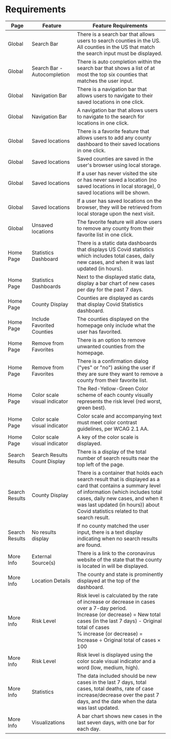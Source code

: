 # Requirements

| **Page** | **Feature** | **Feature Requirements** |
| --- | --- | --- |
| Global | Search Bar | There is a search bar that allows users to search counties in the US. All counties in the US that match the search input must be displayed. |
| Global | Search Bar - Autocompletion | There is auto completion within the search bar that shows a list of at most the top six counties that matches the user input. |
| Global | Navigation Bar | There is a navigation bar that allows users to navigate to their saved locations in one click. |
| Global | Navigation Bar | A navigation bar that allows users to navigate to the search for locations in one click. |
| Global | Saved locations | There is a favorite feature that allows users to add any county dashboard to their saved locations in one click. |
| Global | Saved locations | Saved counties are saved in the user&#39;s browser using local storage. |
| Global | Saved locations | If a user has never visited the site or has never saved a location (no saved locations in local storage), 0 saved locations will be shown. |
| Global | Saved locations | If a user has saved locations on the browser, they will be retrieved from local storage upon the next visit. |
| Global | Unsaved locations | The favorite feature will allow users to remove any county from their favorite list in one click. |
| Home Page | Statistics Dashboard | There is a static data dashboards that displays US Covid statistics which includes total cases, daily new cases, and when it was last updated (in hours). |
| Home Page | Statistics Dashboards | Next to the displayed static data, display a bar chart of new cases per day for the past 7 days. |
| Home Page | County Display | Counties are displayed as cards that display Covid Statistics dashboard. |
| Home Page | Include Favorited Counties | The counties displayed on the homepage only include what the user has favorited. |
| Home Page | Remove from Favorites | There is an option to remove unwanted counties from the homepage. |
| Home Page | Remove from Favorites | There is a confirmation dialog (&quot;yes&quot; or &quot;no&quot;) asking the user if they are sure they want to remove a county from their favorite list. |
| Home Page | Color scale visual indicator | The Red-Yellow-Green Color scheme of each county visually represents the risk level (red worst, green best). |
| Home Page | Color scale visual indicator | Color scale and accompanying text must meet color contrast guidelines, per WCAG 2.1 AA. |
| Home Page | Color scale visual indicator | A key of the color scale is displayed. |
| Search Results | Search Results Count Display | There is a display of the total number of search results near the top left of the page. |
| Search Results | County Display | There is a container that holds each search result that is displayed as a card that contains a summary level of information (which includes total cases, daily new cases, and when it was last updated (in hours)) about Covid statistics related to that search result. |
| Search Results | No results display | If no county matched the user input, there is a text display indicating when no search results are found. |
| More Info | External Source(s) | There is a link to the coronavirus website of the state that the county is located in will be displayed. |
| More Info | Location Details | The county and state is prominently displayed at the top of the dashboard. |
| More Info | Risk Level | Risk level is calculated by the rate of increase or decrease in cases over a 7-day period. <br /> Increase (or decrease) = New total cases (in the last 7 days) - Original total of cases <br /> % increase (or decrease) = Increase ÷ Original total of cases × 100 |
| More Info | Risk Level | Risk level is displayed using the color scale visual indicator and a word (low, medium, high). |
| More Info | Statistics | The data included should be new cases in the last 7 days, total cases, total deaths, rate of case increase/decrease over the past 7 days, and the date when the data was last updated. |
| More Info | Visualizations | A bar chart shows new cases in the last seven days, with one bar for each day. |
